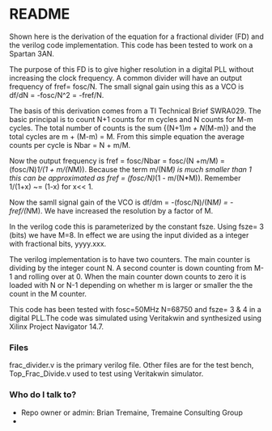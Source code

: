 # README #

Shown here is the derivation of the equation for a fractional divider (FD) and the verilog code implementation. This code has been tested to work on a Spartan 3AN.

The purpose of this FD is to give higher resolution in a digital PLL without increasing the clock frequency. A common divider will have an output frequency of fref= fosc/N. The small signal gain using this as a VCO is df/dN = -fosc/N^2 = -fref/N.

The basis of this derivation comes from a TI Technical Brief SWRA029. The basic principal is to count N+1 counts for m cycles and N counts for M-m cycles. The total number of counts is the sum {(N+1)*m + N*(M-m)} and the total cycles are m + (M-m) = M. From this simple equation the average counts per cycle is Nbar = N + m/M.

Now the output frequency is fref = fosc/Nbar = fosc/(N +m/M) = (fosc/N)*1/(1 + m/(N*M)). Because the term m/(N*M) is much smaller than 1 this can be approximated as fref = (fosc/N)*(1 - m/(N*M)). Remember 1/(1+x) ~= (1-x) for x<< 1.

Now the samll signal gain of the VCO is df/dm = -(fosc/N)/(N*M) = -fref/(N*M). We have increased the resolution by a factor of M.

In the verilog code this is parameterized by the constant fsze. Using fsze= 3 (bits) we have M=8. In effect we are using the input divided as a integer with fractional bits, yyyy.xxx.

The verilog implementation is to have two counters. The main counter is dividing by the integer count N. A second counter is down counting from M-1 and rolling over at 0. When the main counter down counts to zero it is loaded with N or N-1 depending on whether m is larger or smaller the the count in the M counter.

This code has been tested with fosc=50MHz N=68750 and fsze= 3 & 4 in a digital PLL.The code was simulated using Veritakwin and synthesized using Xilinx Project Navigator 14.7.

### Files
frac_divider.v is the primary verilog file.
Other files are for the test bench, Top_Frac_Divide.v used to test using Veritakwin simulator.

### Who do I talk to? ###

* Repo owner or admin: Brian Tremaine, Tremaine Consulting Group
* 